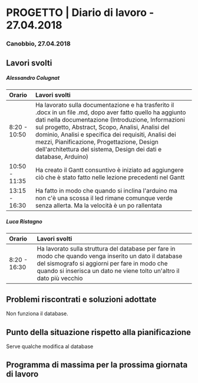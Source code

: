 # PROGETTO | Diario di lavoro - 27.04.2018

### Canobbio, 27.04.2018


## Lavori svolti


##### Alessandro Colugnat
| **Orario**     | **Lavori svolti** |
| :------------- | :---------------- |
| 8:20 - 10:50   | Ha lavorato sulla documentazione e ha trasferito il .docx in un file .md, dopo aver fatto quello ha aggiunto dati nella documentazione (Introduzione, Informazioni sul progetto, Abstract, Scopo, Analisi, Analisi del dominio, Analisi e specifica dei requisiti, Analisi dei mezzi, Pianificazione, Progettazione, Design dell'architettura del sistema, Design dei dati e database, Arduino)  |
| 10:50 - 11:35   | Ha creato il Gantt consuntivo è iniziato ad aggiungere ciò che è stato fatto nelle lezione precedenti nel Gantt  |
| 13:15 - 16:30   | Ha fatto in modo che quando si inclina l'arduino ma non c'è una scossa il led rimane comunque verde senza allerta. Ma la velocità è un po rallentata  |


##### Luca Ristagno
| **Orario**     | **Lavori svolti** |
| :------------- | :------------- |
| 8:20 - 16:30  |  Ha lavorato sulla struttura del database per fare in modo che quando venga inserito un dato il database del sismografo si aggiorni per fare in modo che quando si inserisca un dato ne viene tolto un'altro il dato più vecchio  |


##  Problemi riscontrati e soluzioni adottate
  Non funziona il database.


##  Punto della situazione rispetto alla pianificazione
  Serve qualche modifica al database

## Programma di massima per la prossima giornata di lavoro
